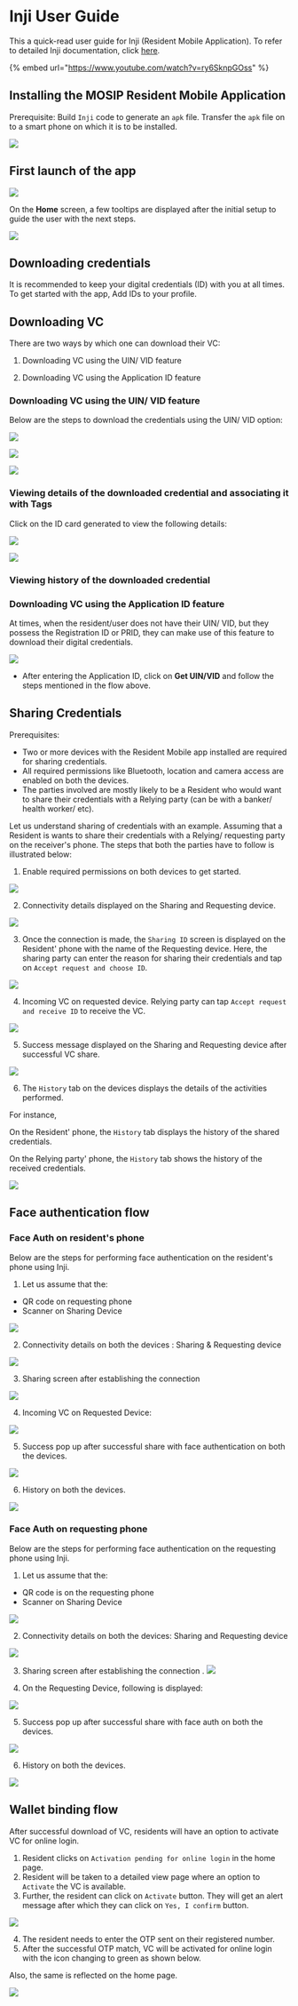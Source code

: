# Inji User Guide

This a quick-read user guide for Inji (Resident Mobile Application). To refer to detailed Inji documentation, click [here](https://docs.mosip.io/inji/).

{% embed url="https://www.youtube.com/watch?v=ry6SknpGOss" %}

## Installing the MOSIP Resident Mobile Application

Prerequisite: Build `Inji` code to generate an `apk` file. Transfer the `apk` file on to a smart phone on which it is to be installed.

![](\_images/inji-install-flow.png)


## First launch of the app 

![](\_images/inji-initial-setup-flow.png)

On the **Home** screen, a few tooltips are displayed after the initial setup to guide the user with the next steps.

![](\_images/inji-home-tooltips.png)

## Downloading credentials

It is recommended to keep your digital credentials (ID) with you at all times. To get started with the app, Add IDs to your profile.

## Downloading VC

There are two ways by which one can download their VC:

1. Downloading VC using the UIN/ VID feature

2. Downloading VC using the Application ID feature

### Downloading VC using the UIN/ VID feature

Below are the steps to download the credentials using the UIN/ VID option:

![](\_images/inji-download-vc-flow.png)

![](\_images/inji-download-vc-flow2.png)

![](\_images/inji-download-vc-flow3.png)

### Viewing details of the downloaded credential and associating it with Tags

Click on the ID card generated to view the following details:

![](\_images/inji-view-card-details.png)

![](\_images/inji-view-card-details2.png)


### Viewing history of the downloaded credential


### Downloading VC using the Application ID feature

At times, when the resident/user does not have their UIN/ VID, but they possess the Registration ID or PRID, they can make use of this feature to download their digital credentials.

![](\_images/inji-application-id-flow.png)

* After entering the Application ID, click on **Get UIN/VID** and follow the steps mentioned in the flow above.

## Sharing Credentials

Prerequisites:

* Two or more devices with the Resident Mobile app installed are required for sharing credentials.
* All required permissions like Bluetooth, location and camera access are enabled on both the devices.
* The parties involved are mostly likely to be a Resident who would want to share their credentials with a Relying party (can be with a banker/ health worker/ etc).


Let us understand sharing of credentials with an example. Assuming that a Resident is wants to share their credentials with a Relying/ requesting party on the receiver's phone. The steps that both the parties have to follow is illustrated below:

1. Enable required permissions on both devices to get started.

![](\_images/inji-sv-flow1.png)

2. Connectivity details displayed on the Sharing and Requesting device.

![](\_images/inji-sv-flow2.png)

3. Once the connection is made, the `Sharing ID` screen is displayed on the Resident' phone with the name of the Requesting device. Here, the sharing party can enter the reason for sharing their credentials and tap on `Accept request and choose ID`.

![](\_images/inji-sv-flow3.png)

4. Incoming VC on requested device. Relying party can tap `Accept request and receive ID` to receive the VC.

![](\_images/inji-sv-flow4.png)

5. Success message displayed on the Sharing and Requesting device after successful VC share.

![](\_images/inji-sv-flow5.png)

6. The `History` tab on the devices displays the details of the activities performed.

For instance,

On the Resident' phone, the `History` tab displays the history of the shared credentials.

On the Relying party' phone, the `History` tab shows the history of the received credentials.

![](\_images/inji-sv-history.png)

## Face authentication flow

### Face Auth on resident's phone

Below are the steps for performing face authentication on the resident's phone using Inji.

1. Let us assume that the:

* QR code on requesting phone
* Scanner on Sharing Device

![](\_images/inji-fa-resident-flow1.png)

2. Connectivity details on both the devices : Sharing & Requesting device

![](\_images/inji-fa-resident-flow2.png)

3. Sharing screen after establishing the connection

![](\_images/inji-fa-resident-flow3.png)

4. Incoming VC on Requested Device:
 
![](\_images/inji-fa-resident-flow4.png)

5. Success pop up after successful share with face authentication on both the devices.

![](\_images/inji-fa-resident-flow5.png)

6.  History on both the devices.

![](\_images/inji-fa-resident-flow6.png)


### Face Auth on requesting phone

Below are the steps for performing face authentication on the requesting phone using Inji.

1. Let us assume that the:

* QR code is on the requesting phone
* Scanner on Sharing Device

![](\_images/inji-face-auth-flow1.png)

2. Connectivity details on both the devices: Sharing and Requesting device

![](\_images/inji-face-auth-flow2.png)

3. Sharing screen after establishing the connection
.
![](\_images/inji-face-auth-flow3.png)

4. On the Requesting Device, following is displayed:

![](\_images/inji-face-auth-flow4.png)

5. Success pop up after successful share with face auth on both the devices.

![](\_images/inji-face-auth-flow5.png)

6. History on both the devices.

![](\_images/inji-face-auth-flow6.png)


## Wallet binding flow

After successful download of VC, residents will have an option to activate VC for online login.

1. Resident clicks on `Activation pending for online login` in the home page. 
2. Resident will be taken to a detailed view page where an option to `Activate` the VC is available.
3. Further, the resident can click on `Activate` button. They will get an alert message after which they can click on `Yes, I confirm` button.

![](\_images/inji-wa-flow1.png)

4. The resident needs to enter the OTP sent on their registered number.
5. After the successful OTP match, VC will be activated for online login with the icon changing to green as shown below.

Also, the same is reflected on the home page.

![](\_images/inji-wa-flow2.png)

